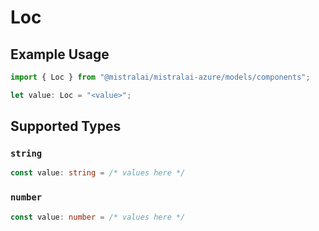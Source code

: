 # Loc

## Example Usage

```typescript
import { Loc } from "@mistralai/mistralai-azure/models/components";

let value: Loc = "<value>";
```

## Supported Types

### `string`

```typescript
const value: string = /* values here */
```

### `number`

```typescript
const value: number = /* values here */
```

